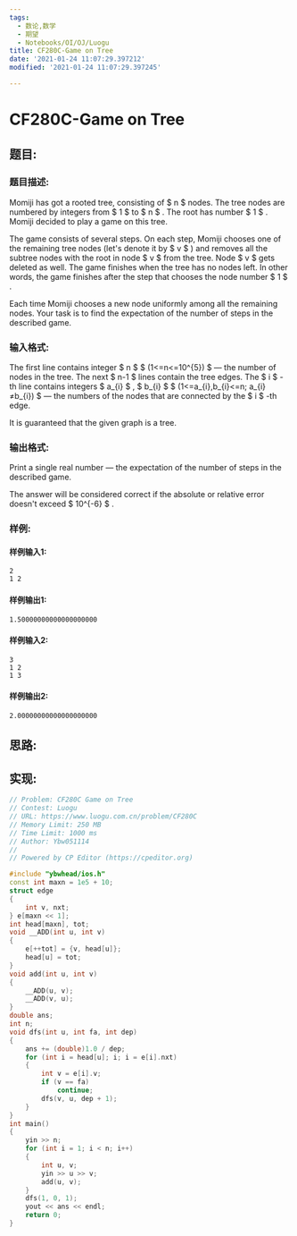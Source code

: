```yaml
---
tags: 
  - 数论,数学
  - 期望
  - Notebooks/OI/OJ/Luogu
title: CF280C-Game on Tree
date: '2021-01-24 11:07:29.397212'
modified: '2021-01-24 11:07:29.397245'

---
```

# CF280C-Game on Tree
## 题目:
### 题目描述:
Momiji has got a rooted tree, consisting of $ n $ nodes. The tree nodes are numbered by integers from $ 1 $ to $ n $ . The root has number $ 1 $ . Momiji decided to play a game on this tree.

The game consists of several steps. On each step, Momiji chooses one of the remaining tree nodes (let's denote it by $ v $ ) and removes all the subtree nodes with the root in node $ v $ from the tree. Node $ v $ gets deleted as well. The game finishes when the tree has no nodes left. In other words, the game finishes after the step that chooses the node number $ 1 $ .

Each time Momiji chooses a new node uniformly among all the remaining nodes. Your task is to find the expectation of the number of steps in the described game.
### 输入格式:
The first line contains integer $ n $ $ (1<=n<=10^{5}) $ — the number of nodes in the tree. The next $ n-1 $ lines contain the tree edges. The $ i $ -th line contains integers $ a_{i} $ , $ b_{i} $ $ (1<=a_{i},b_{i}<=n; a_{i}≠b_{i}) $ — the numbers of the nodes that are connected by the $ i $ -th edge.

It is guaranteed that the given graph is a tree.
### 输出格式:
Print a single real number — the expectation of the number of steps in the described game.

The answer will be considered correct if the absolute or relative error doesn't exceed $ 10^{-6} $ .
### 样例:
#### 样例输入1:
```
2
1 2

```
#### 样例输出1:
```
1.50000000000000000000

```
#### 样例输入2:
```
3
1 2
1 3

```
#### 样例输出2:
```
2.00000000000000000000

```
## 思路:

## 实现:
```cpp
// Problem: CF280C Game on Tree
// Contest: Luogu
// URL: https://www.luogu.com.cn/problem/CF280C
// Memory Limit: 250 MB
// Time Limit: 1000 ms
// Author: Ybw051114
//
// Powered by CP Editor (https://cpeditor.org)

#include "ybwhead/ios.h"
const int maxn = 1e5 + 10;
struct edge
{
    int v, nxt;
} e[maxn << 1];
int head[maxn], tot;
void __ADD(int u, int v)
{
    e[++tot] = {v, head[u]};
    head[u] = tot;
}
void add(int u, int v)
{
    __ADD(u, v);
    __ADD(v, u);
}
double ans;
int n;
void dfs(int u, int fa, int dep)
{
    ans += (double)1.0 / dep;
    for (int i = head[u]; i; i = e[i].nxt)
    {
        int v = e[i].v;
        if (v == fa)
            continue;
        dfs(v, u, dep + 1);
    }
}
int main()
{
    yin >> n;
    for (int i = 1; i < n; i++)
    {
        int u, v;
        yin >> u >> v;
        add(u, v);
    }
    dfs(1, 0, 1);
    yout << ans << endl;
    return 0;
}
```
